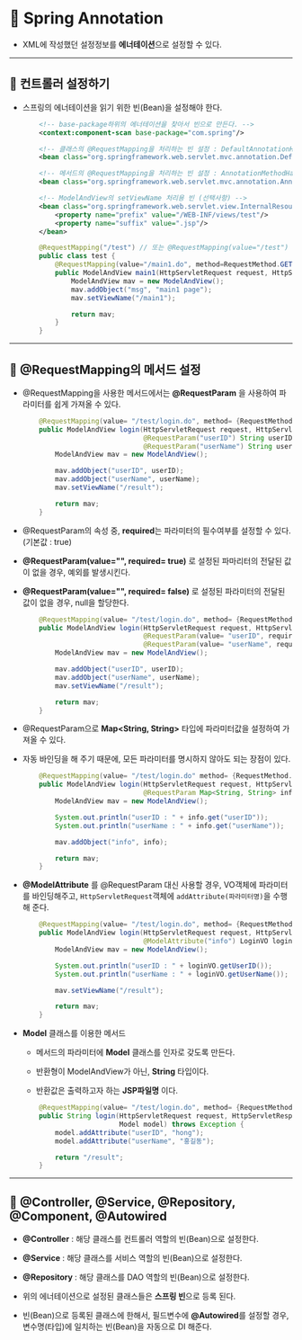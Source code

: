 # 🐫 Spring Annotation

* XML에 작성했던 설정정보를 **에너테이션**으로 설정할 수 있다.


---


## 🐫 컨트롤러 설정하기

* 스프링의 에너테이션을 읽기 위한 빈(Bean)을 설정해야 한다.

    ```xml
        <!-- base-package하위의 에너테이션을 찾아서 빈으로 만든다. -->
        <context:component-scan base-package="com.spring"/>

        <!-- 클래스의 @RequestMapping을 처리하는 빈 설정 : DefaultAnnotationHandlerMapping -->
        <bean class="org.springframework.web.servlet.mvc.annotation.DefaultAnnotationHandlerMapping"/>

        <!-- 메서드의 @RequestMapping을 처리하는 빈 설정 : AnnotationMethodHandlerAdapter -->
        <bean class="org.springframework.web.servlet.mvc.annotation.AnnotationMethodHandlerAdapter"/>

        <!-- ModelAndView의 setViewName 처리용 빈 (선택사항) -->
        <bean class="org.springframework.web.servlet.view.InternalResourceViewResolver">
            <property name="prefix" value="/WEB-INF/views/test"/>
            <property name="suffix" value=".jsp"/>
        </bean>
    ```

    ```java
        @RequestMapping("/test") // 또는 @RequestMapping(value="/test")
        public class test {
            @RequestMapping(value="/main1.do", method=RequestMethod.GET)
            public ModelAndView main1(HttpServletRequest request, HttpServletResponse response) throws Exception {
                ModelAndView mav = new ModelAndView();
                mav.addObject("msg", "main1 page");
                mav.setViewName("/main1");

                return mav;
            }
        }
    ```


---


## 🐫 @RequestMapping의 메서드 설정

* @RequestMapping을 사용한 메서드에서는 **@RequestParam** 을 사용하여 파라미터를 쉽게 가져올 수 있다.

    ```java
        @RequestMapping(value= "/test/login.do", method= {RequestMethod.GET, RequestMethod.POST})
        public ModelAndView login(HttpServletRequest request, HttpServletResponse response,
                                  @RequestParam("userID") String userID,
                                  @RequestParam("userName") String userName) throws Exception {
            ModelAndView mav = new ModelAndView();

            mav.addObject("userID", userID);
            mav.addObject("userName", userName);
            mav.setViewName("/result");

            return mav;
        }
    ```

* @RequestParam의 속성 중, **required**는 파라미터의 필수여부를 설정할 수 있다. (기본값 : true)

* **@RequestParam(value="", required= true)** 로 설정된 파마리터의 전달된 값이 없을 경우, 예외를 발생시킨다.

* **@RequestParam(value="", required= false)** 로 설정된 파라미터의 전달된 값이 없을 경우, null을 할당한다.

    ```java
        @RequestMapping(value= "/test/login.do", method= {RequestMethod.GET, RequestMethod.POST})
        public ModelAndView login(HttpServletRequest request, HttpServletResponse response,
                                  @RequestParam(value= "userID", required= true) String userID,
                                  @RequestParam(value= "userName", required= false) String userName) throws Exception {
            ModelAndView mav = new ModelAndView();

            mav.addObject("userID", userID);
            mav.addObject("userName", userName);
            mav.setViewName("/result");

            return mav;
        }
    ```

* @RequestParam으로 **Map<String, String>** 타입에 파라미터값을 설정하여 가져올 수 있다.

* 자동 바인딩을 해 주기 때문에, 모든 파라미터를 명시하지 않아도 되는 장점이 있다.

    ```java
        @RequestMapping(value= "/test/login.do" method= {RequestMethod.GET, RequestMethod.POST})
        public ModelAndView login(HttpServletRequest request, HttpServletResponse response,
                                  @RequestParam Map<String, String> info) throws Exception {
            ModelAndView mav = new ModelAndView();

            System.out.println("userID : " + info.get("userID"));
            System.out.println("userName : " + info.get("userName"));

            mav.addObject("info", info);

            return mav;
        }
    ```

* **@ModelAttribute** 를 @RequestParam 대신 사용할 경우, VO객체에 파라미터를 바인딩해주고, ``HttpServletRequest``객체에 ``addAttribute(파라미터명)``을 수행해 준다.

    ```java
        @RequestMapping(value= "/test/login.do", method= {RequestMethod.GET, RequestMethod.POST})
        public ModelAndView login(HttpServletRequest request, HttpServletResponse response,
                                  @ModelAttribute("info") LoginVO loginVO) throws Exception {
            ModelAndView mav = new ModelAndView();

            System.out.println("userID : " + loginVO.getUserID());
            System.out.println("userName : " + loginVO.getUserName());

            mav.setViewName("/result");

            return mav;
        }
    ```

* **Model** 클래스를 이용한 메서드

    * 메서드의 파라미터에 **Model** 클래스를 인자로 갖도록 만든다.

    * 반환형이 ModelAndView가 아닌, **String** 타입이다.

    * 반환값은 출력하고자 하는 **JSP파일명** 이다.

    ```java
        @RequestMapping(value= "/test/login.do", method= {RequestMethod.GET, RequestMethod.POST})
        public String login(HttpServletRequest request, HttpServletResponse response,
                            Model model) throws Exception {
            model.addAttribute("userID", "hong");
            model.addAttribute("userName", "홍길동");

            return "/result";
        }
    ```


---


## 🐫 @Controller, @Service, @Repository, @Component, @Autowired

* **@Controller** : 해당 클래스를 컨트롤러 역할의 빈(Bean)으로 설정한다.

* **@Service** : 해당 클래스를 서비스 역할의 빈(Bean)으로 설정한다.

* **@Repository** : 해당 클래스를 DAO 역할의 빈(Bean)으로 설정한다.

* 위의 에너테이션으로 설정된 클래스들은 **스프링 빈**으로 등록 된다.

* 빈(Bean)으로 등록된 클래스에 한해서, 필드변수에 **@Autowired**를 설정할 경우, 변수명(타입)에 일치하는 빈(Bean)을 자동으로 DI 해준다.